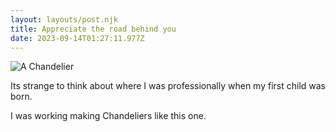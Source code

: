 ```yaml
---
layout: layouts/post.njk
title: Appreciate the road behind you
date: 2023-09-14T01:27:11.977Z
---
```

![A Chandelier](/images/schonbek-6962-80s-6516687.webp "Chandelier")

I﻿ts strange to think about where I was professionally when my first child was born. 

I﻿ was working making Chandeliers like this one.